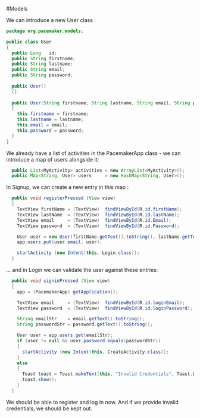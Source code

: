 #Models

We can introduce a new User class :

~~~java
package org.pacemaker.models;

public class User 
{
  public Long   id;
  public String firstname;
  public String lastname;
  public String email;
  public String password;
 
  public User()
  {}
  
  public User(String firstname, String lastname, String email, String password)
  {
    this.firstname = firstname;
    this.lastname = lastname;
    this.email = email;
    this.password = password;
  } 
}
~~~

We already have a list of activities in the PacemakerApp class - we can introduce a map of users alongside it:

~~~java
  public List<MyActivity> activities = new ArrayList<MyActivity>();
  public Map<String, User> users     = new HashMap<String, User>();
~~~

In Signup, we can create a new entry in this map :

~~~java
  public void registerPressed (View view) 
  {
    TextView firstName = (TextView)  findViewById(R.id.firstName);
    TextView lastName  = (TextView)  findViewById(R.id.lastName);
    TextView email     = (TextView)  findViewById(R.id.Email);
    TextView password  = (TextView)  findViewById(R.id.Password);

    User user = new User(firstName.getText().toString(), lastName.getText().toString(), email.getText().toString(), password.getText().toString());
    app.users.put(user.email, user);

    startActivity (new Intent(this, Login.class));
  }
~~~

... and in Login we can validate the user against these entries:

~~~java
  public void signinPressed (View view)
  {
    app = (PacemakerApp) getApplication();

    TextView email     = (TextView)  findViewById(R.id.loginEmail);
    TextView password  = (TextView)  findViewById(R.id.loginPassword);

    String emailStr    = email.getText().toString();
    String passwordStr = password.getText().toString();

    User user = app.users.get(emailStr);
    if (user != null && user.password.equals(passwordStr))
    {
      startActivity (new Intent(this, CreateActivity.class));
    }
    else
    {
      Toast toast = Toast.makeText(this, "Invalid Credentials", Toast.LENGTH_SHORT);
      toast.show();
    }
  }
~~~

We should be able to register and log in now. And if we provide invalid credentials, we should be kept out.



